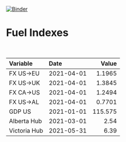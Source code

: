 [![Binder](https://mybinder.org/badge_logo.svg)](https://mybinder.org/v2/gh/AyrtonB/Global-Gas-Prices/master)

# Fuel Indexes

<br>

| Variable     | Date       |    Value |
|:-------------|:-----------|---------:|
| FX US->EU    | 2021-04-01 |   1.1965 |
| FX US->UK    | 2021-04-01 |   1.3845 |
| FX CA->US    | 2021-04-01 |   1.2494 |
| FX US->AL    | 2021-04-01 |   0.7701 |
| GDP US       | 2021-01-01 | 115.575  |
| Alberta Hub  | 2021-03-01 |   2.54   |
| Victoria Hub | 2021-05-31 |   6.39   |